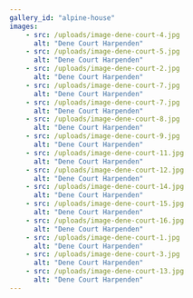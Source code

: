 ```yaml
---
gallery_id: "alpine-house"
images:
    - src: /uploads/image-dene-court-4.jpg
      alt: "Dene Court Harpenden"
    - src: /uploads/image-dene-court-5.jpg
      alt: "Dene Court Harpenden"
    - src: /uploads/image-dene-court-2.jpg
      alt: "Dene Court Harpenden"
    - src: /uploads/image-dene-court-7.jpg
      alt: "Dene Court Harpenden"
    - src: /uploads/image-dene-court-7.jpg
      alt: "Dene Court Harpenden"
    - src: /uploads/image-dene-court-8.jpg
      alt: "Dene Court Harpenden"
    - src: /uploads/image-dene-court-9.jpg
      alt: "Dene Court Harpenden"
    - src: /uploads/image-dene-court-11.jpg
      alt: "Dene Court Harpenden"
    - src: /uploads/image-dene-court-12.jpg
      alt: "Dene Court Harpenden"
    - src: /uploads/image-dene-court-14.jpg
      alt: "Dene Court Harpenden"
    - src: /uploads/image-dene-court-15.jpg
      alt: "Dene Court Harpenden"
    - src: /uploads/image-dene-court-16.jpg
      alt: "Dene Court Harpenden"
    - src: /uploads/image-dene-court-1.jpg
      alt: "Dene Court Harpenden"
    - src: /uploads/image-dene-court-3.jpg
      alt: "Dene Court Harpenden"
    - src: /uploads/image-dene-court-13.jpg
      alt: "Dene Court Harpenden"
---
```

